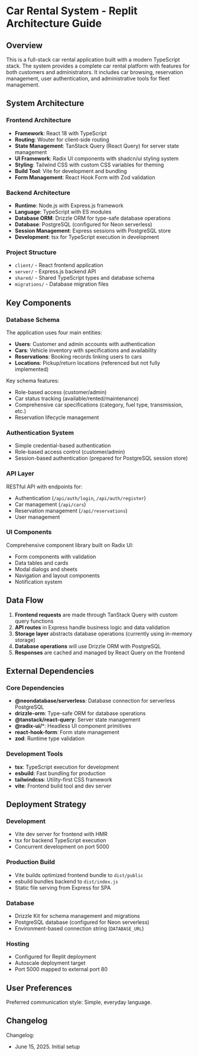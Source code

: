 # Car Rental System - Replit Architecture Guide

## Overview

This is a full-stack car rental application built with a modern TypeScript stack. The system provides a complete car rental platform with features for both customers and administrators. It includes car browsing, reservation management, user authentication, and administrative tools for fleet management.

## System Architecture

### Frontend Architecture
- **Framework**: React 18 with TypeScript
- **Routing**: Wouter for client-side routing
- **State Management**: TanStack Query (React Query) for server state management
- **UI Framework**: Radix UI components with shadcn/ui styling system
- **Styling**: Tailwind CSS with custom CSS variables for theming
- **Build Tool**: Vite for development and bundling
- **Form Management**: React Hook Form with Zod validation

### Backend Architecture
- **Runtime**: Node.js with Express.js framework
- **Language**: TypeScript with ES modules
- **Database ORM**: Drizzle ORM for type-safe database operations
- **Database**: PostgreSQL (configured for Neon serverless)
- **Session Management**: Express sessions with PostgreSQL store
- **Development**: tsx for TypeScript execution in development

### Project Structure
- `client/` - React frontend application
- `server/` - Express.js backend API
- `shared/` - Shared TypeScript types and database schema
- `migrations/` - Database migration files

## Key Components

### Database Schema
The application uses four main entities:
- **Users**: Customer and admin accounts with authentication
- **Cars**: Vehicle inventory with specifications and availability
- **Reservations**: Booking records linking users to cars
- **Locations**: Pickup/return locations (referenced but not fully implemented)

Key schema features:
- Role-based access (customer/admin)
- Car status tracking (available/rented/maintenance)
- Comprehensive car specifications (category, fuel type, transmission, etc.)
- Reservation lifecycle management

### Authentication System
- Simple credential-based authentication
- Role-based access control (customer/admin)
- Session-based authentication (prepared for PostgreSQL session store)

### API Layer
RESTful API with endpoints for:
- Authentication (`/api/auth/login`, `/api/auth/register`)
- Car management (`/api/cars`)
- Reservation management (`/api/reservations`)
- User management

### UI Components
Comprehensive component library built on Radix UI:
- Form components with validation
- Data tables and cards
- Modal dialogs and sheets
- Navigation and layout components
- Notification system

## Data Flow

1. **Frontend requests** are made through TanStack Query with custom query functions
2. **API routes** in Express handle business logic and data validation
3. **Storage layer** abstracts database operations (currently using in-memory storage)
4. **Database operations** will use Drizzle ORM with PostgreSQL
5. **Responses** are cached and managed by React Query on the frontend

## External Dependencies

### Core Dependencies
- **@neondatabase/serverless**: Database connection for serverless PostgreSQL
- **drizzle-orm**: Type-safe ORM for database operations
- **@tanstack/react-query**: Server state management
- **@radix-ui/***: Headless UI component primitives
- **react-hook-form**: Form state management
- **zod**: Runtime type validation

### Development Tools
- **tsx**: TypeScript execution for development
- **esbuild**: Fast bundling for production
- **tailwindcss**: Utility-first CSS framework
- **vite**: Frontend build tool and dev server

## Deployment Strategy

### Development
- Vite dev server for frontend with HMR
- tsx for backend TypeScript execution
- Concurrent development on port 5000

### Production Build
- Vite builds optimized frontend bundle to `dist/public`
- esbuild bundles backend to `dist/index.js`
- Static file serving from Express for SPA

### Database
- Drizzle Kit for schema management and migrations
- PostgreSQL database (configured for Neon serverless)
- Environment-based connection string (`DATABASE_URL`)

### Hosting
- Configured for Replit deployment
- Autoscale deployment target
- Port 5000 mapped to external port 80

## User Preferences

Preferred communication style: Simple, everyday language.

## Changelog

Changelog:
- June 15, 2025. Initial setup